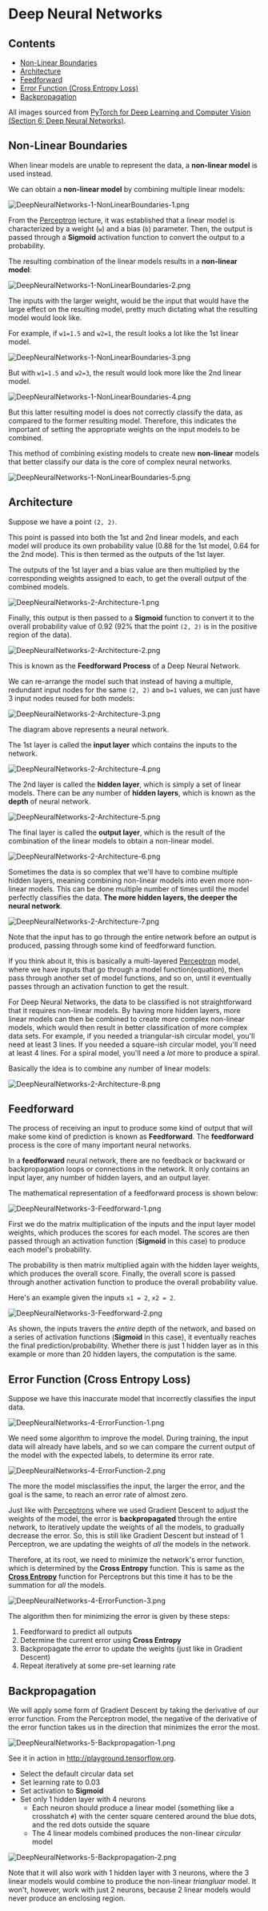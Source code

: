 # Deep Neural Networks

## Contents

* [Non-Linear Boundaries](#non-linear-boundaries)
* [Architecture](#architecture)
* [Feedforward](#feedforward)
* [Error Function (Cross Entropy Loss)](#error-function-cross-entropy-loss)
* [Backpropagation](#backpropagation)

All images sourced from [PyTorch for Deep Learning and Computer Vision (Section 6: Deep Neural Networks)](https://www.udemy.com/course/pytorch-for-deep-learning-and-computer-vision/).

## Non-Linear Boundaries

When linear models are unable to represent the data, a **non-linear model** is used instead.

We can obtain a **non-linear model** by combining multiple linear models:

![DeepNeuralNetworks-1-NonLinearBoundaries-1.png](./DeepNeuralNetworks/DeepNeuralNetworks-1-NonLinearBoundaries-1.png)

From the [Perceptron](./Perceptron.md) lecture, it was established that a linear model is characterized by a weight (`w`) and a bias (`b`) parameter. Then, the output is passed through a **Sigmoid** activation function to convert the output to a probability.

The resulting combination of the linear models results in a **non-linear model**:

![DeepNeuralNetworks-1-NonLinearBoundaries-2.png](./DeepNeuralNetworks/DeepNeuralNetworks-1-NonLinearBoundaries-2.png)

The inputs with the larger weight, would be the input that would have the large effect on the resulting model, pretty much dictating what the resulting model would look like.

For example, if `w1=1.5` and `w2=1`, the result looks a lot like the 1st linear model.

![DeepNeuralNetworks-1-NonLinearBoundaries-3.png](./DeepNeuralNetworks/DeepNeuralNetworks-1-NonLinearBoundaries-3.png)

But with `w1=1.5` and `w2=3`, the result would look more like the 2nd linear model.

![DeepNeuralNetworks-1-NonLinearBoundaries-4.png](./DeepNeuralNetworks/DeepNeuralNetworks-1-NonLinearBoundaries-4.png)

But this latter resulting model is does not correctly classify the data, as compared to the former resulting model. Therefore, this indicates the important of setting the appropriate weights on the input models to be combined.

This method of combining existing models to create new **non-linear** models that better classify our data is the core of complex neural networks.

![DeepNeuralNetworks-1-NonLinearBoundaries-5.png](./DeepNeuralNetworks/DeepNeuralNetworks-1-NonLinearBoundaries-5.png)

## Architecture

Suppose we have a point `(2, 2)`.

This point is passed into both the 1st and 2nd linear models, and each model will produce its own probability value (0.88 for the 1st model, 0.64 for the 2nd mode). This is then termed as the outputs of the 1st layer.

The outputs of the 1st layer and a bias value are then multiplied by the corresponding weights assigned to each, to get the overall output of the combined models.

![DeepNeuralNetworks-2-Architecture-1.png](./DeepNeuralNetworks/DeepNeuralNetworks-2-Architecture-1.png)

Finally, this output is then passed to a **Sigmoid** function to convert it to the overall probability value of 0.92 (92% that the point `(2, 2)` is in the positive region of the data).

![DeepNeuralNetworks-2-Architecture-2.png](./DeepNeuralNetworks/DeepNeuralNetworks-2-Architecture-2.png)

This is known as the **Feedforward Process** of a Deep Neural Network.

We can re-arrange the model such that instead of having a multiple, redundant input nodes for the same `(2, 2)` and `b=1` values, we can just have 3 input nodes reused for both models:

![DeepNeuralNetworks-2-Architecture-3.png](./DeepNeuralNetworks/DeepNeuralNetworks-2-Architecture-3.png)

The diagram above represents a neural network.

The 1st layer is called the **input layer** which contains the inputs to the network.

![DeepNeuralNetworks-2-Architecture-4.png](./DeepNeuralNetworks/DeepNeuralNetworks-2-Architecture-4.png)

The 2nd layer is called the **hidden layer**, which is simply a set of linear models. There can be any number of **hidden layers**, which is known as the **depth** of neural network.

![DeepNeuralNetworks-2-Architecture-5.png](./DeepNeuralNetworks/DeepNeuralNetworks-2-Architecture-5.png)

The final layer is called the **output layer**, which is the result of the combination of the linear models to obtain a non-linear model.

![DeepNeuralNetworks-2-Architecture-6.png](./DeepNeuralNetworks/DeepNeuralNetworks-2-Architecture-6.png)

Sometimes the data is so complex that we'll have to combine multiple hidden layers, meaning combining non-linear models into even more non-linear models. This can be done multiple number of times until the model perfectly classifies the data. **The more hidden layers, the deeper the neural network**.

![DeepNeuralNetworks-2-Architecture-7.png](./DeepNeuralNetworks/DeepNeuralNetworks-2-Architecture-7.png)

Note that the input has to go through the entire network before an output is produced, passing through some kind of feedforward function.

If you think about it, this is basically a multi-layered [Perceptron](./Perceptron.md) model, where we have inputs that go through a model function(equation), then pass through another set of model functions, and so on, until it eventually passes through an activation function to get the result.

For Deep Neural Networks, the data to be classified is not straightforward that it requires non-linear models. By having more hidden layers, more linear models can then be combined to create more complex non-linear models, which would then result in better classification of more complex data sets. For example, if you needed a triangular-ish circular model, you'll need at least 3 lines. If you needed a square-ish circular model, you'll need at least 4 lines. For a spiral model, you'll need a *lot* more to produce a spiral.

Basically the idea is to combine any number of linear models:

![DeepNeuralNetworks-2-Architecture-8.png](./DeepNeuralNetworks/DeepNeuralNetworks-2-Architecture-8.png)

## Feedforward

The process of receiving an input to produce some kind of output that will make some kind of prediction is known as **Feedforward**. The **feedforward** process is the core of many important neural networks.

In a **feedforward** neural network, there are no feedback or backward or backpropagation loops or connections in the network. It only contains an input layer, any number of hidden layers, and an output layer.

The mathematical representation of a feedforward process is shown below:

![DeepNeuralNetworks-3-Feedforward-1.png](./DeepNeuralNetworks/DeepNeuralNetworks-3-Feedforward-1.png)

First we do the matrix multiplication of the inputs and the input layer model weights, which produces the scores for each model. The scores are then passed through an activation function (**Sigmoid** in this case) to produce each model's probability.

The probability is then matrix multiplied again with the hidden layer weights, which produces the overall score. Finally, the overall score is passed through another activation function to produce the overall probability value.

Here's an example given the inputs `x1 = 2`, `x2 = 2`.

![DeepNeuralNetworks-3-Feedforward-2.png](./DeepNeuralNetworks/DeepNeuralNetworks-3-Feedforward-2.png)

As shown, the inputs travers the *entire* depth of the network, and based on a series of activation functions (**Sigmoid** in this case), it eventually reaches the final prediction/probability. Whether there is just 1 hidden layer as in this example or more than 20 hidden layers, the computation is the same.

## Error Function (Cross Entropy Loss)

Suppose we have this inaccurate model that incorrectly classifies the input data.

![DeepNeuralNetworks-4-ErrorFunction-1.png](./DeepNeuralNetworks/DeepNeuralNetworks-4-ErrorFunction-1.png)

We need some algorithm to improve the model. During training, the input data will already have labels, and so we can compare the current output of the model with the expected labels, to determine its error rate.

![DeepNeuralNetworks-4-ErrorFunction-2.png](./DeepNeuralNetworks/DeepNeuralNetworks-4-ErrorFunction-2.png)

The more the model misclassifies the input, the larger the error, and the goal is the same, to reach an error rate of almost zero.

Just like with [Perceptrons](./Perceptron.md) where we used Gradient Descent to adjust the weights of the model, the error is **backpropagated** through the entire network, to iteratively update the weights of all the models, to gradually decrease the error. So, this is still like Gradient Descent but instead of 1 Perceptron, we are updating the weights of *all* the models in the network.

Therefore, at its root, we need to minimize the network's error function, which is determined by the **Cross Entropy** function. This is same as the [**Cross Entropy**](./Perceptron.md#assigning-probabilities-cross-entropy) function for Perceptrons but this time it has to be the summation for *all* the models.

![DeepNeuralNetworks-4-ErrorFunction-3.png](./DeepNeuralNetworks/DeepNeuralNetworks-4-ErrorFunction-3.png)

The algorithm then for minimizing the error is given by these steps:

1. Feedforward to predict all outputs
1. Determine the current error using **Cross Entropy**
1. Backpropagate the error to update the weights (just like in Gradient Descent)
1. Repeat iteratively at some pre-set learning rate

## Backpropagation

We will apply some form of Gradient Descent by taking the derivative of our error function. From the Perceptron model, the negative of the derivative of the error function takes us in the direction that minimizes the error the most.

![DeepNeuralNetworks-5-Backpropagation-1.png](./DeepNeuralNetworks/DeepNeuralNetworks-5-Backpropagation-1.png)

See it in action in <http://playground.tensorflow.org>.
* Select the default circular data set
* Set learning rate to 0.03
* Set activation to **Sigmoid**
* Set only 1 hidden layer with 4 neurons
    * Each neuron should produce a linear model (something like a crosshatch `#`) with the center square centered around the blue dots, and the red dots outside the square
    * The 4 linear models combined produces the non-linear *circular* model

![DeepNeuralNetworks-5-Backpropagation-2.png](./DeepNeuralNetworks/DeepNeuralNetworks-5-Backpropagation-2.png)

Note that it will also work with 1 hidden layer with 3 neurons, where the 3 linear models would combine to produce the non-linear *triangluar* model. It won't, however, work with just 2 neurons, because 2 linear models would never produce an enclosing region.
